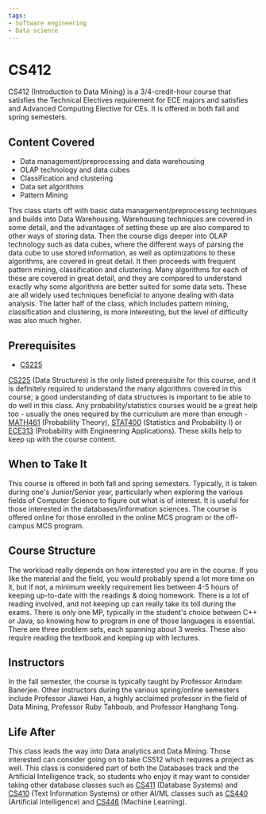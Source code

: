 ```yaml
---
tags:
- Software engineering
- Data science
---
```


# CS412

CS412 (Introduction to Data Mining) is a 3/4-credit-hour course that satisfies the Technical Electives requirement for ECE majors and satisfies and Advanced Computing Elective for CEs. It is offered in both fall and spring semesters.

## Content Covered

- Data management/preprocessing and data warehousing
- OLAP technology and data cubes
- Classification and clustering
- Data set algorithms
- Pattern Mining

This class starts off with basic data management/preprocessing techniques and builds into Data Warehousing. Warehousing techniques are covered in some detail, and the advantages of setting these up are also compared to other ways of storing data. Then the course digs deeper into OLAP technology such as data cubes, where the different ways of parsing the data cube to use stored information, as well as optimizations to these algorithms, are covered in great detail. It then proceeds with frequent pattern mining, classification and clustering. Many algorithms for each of these are covered in great detail, and they are compared to understand exactly why some algorithms are better suited for some data sets. These are all widely used techniques beneficial to anyone dealing with data analysis. The latter half of the class, which includes pattern mining, classification and clustering, is more interesting, but the level of difficulty was also much higher.

## Prerequisites

- [CS225](CS225.md)

[CS225](CS225.md) (Data Structures) is the only listed prerequisite for this course, and it is definitely required to understand the many algorithms covered in this course; a good understanding of data structures is important to be able to do well in this class. Any probability/statistics courses would be a great help too - usually the ones required by the curriculum are more than enough - [MATH461](../MATH%20Course%20Offerings/MATH461.md) (Probability Theory), [STAT400](../Other%20Course%20Offerings/STAT400.md) (Statistics and Probability I) or [ECE313](../ECE%20Course%20Offerings/ECE313.md) (Probability with Engineering Applications). These skills help to keep up with the course content.

## When to Take It

This course is offered in both fall and spring semesters. Typically, it is taken during one's Junior/Senior year, particularly when exploring the various fields of Computer Science to figure out what is of interest. It is useful for those interested in the databases/information sciences. The course is offered online for those enrolled in the online MCS program or the off-campus MCS program.

## Course Structure

The workload really depends on how interested you are in the course. If you like the material and the field, you would probably spend a lot more time on it, but if not, a minimum weekly requirement lies between 4-5 hours of keeping up-to-date with the readings & doing homework. There is a lot of reading involved, and not keeping up can really take its toll during the exams. There is only one MP, typically in the student's choice between C++ or Java, so knowing how to program in one of those languages is essential. There are three problem sets, each spanning about 3 weeks. These also require reading the textbook and keeping up with lectures.

## Instructors

In the fall semester, the course is typically taught by Professor Arindam Banerjee. Other instructors during the various spring/online semesters include Professor Jiawei Han, a highly acclaimed professor in the field of Data Mining, Professor Ruby Tahboub, and Professor Hanghang Tong.

[comment]: # (## Course Tips)

## Life After

This class leads the way into Data analytics and Data Mining. Those interested can consider going on to take CS512 which requires a project as well. This class is considered part of both the Databases track and the Artificial Intelligence track, so students who enjoy it may want to consider taking other database classes such as [CS411](CS411.md) (Database Systems) and [CS410](CS410.md) (Text Information Systems) or other AI/ML classes such as [CS440](CS440.md) (Artificial Intelligence) and [CS446](CS446.md) (Machine Learning).

[comment]: # (## Infamous Topics)